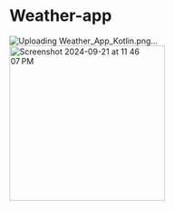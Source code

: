 # Weather-app
 
![Uploading Weather_App_Kotlin.png…]()
<img width="274" alt="Screenshot 2024-09-21 at 11 46 07 PM" src="https://github.com/user-attachments/assets/f9ff3290-b396-464b-9e6f-7fa6c3961c8d">

